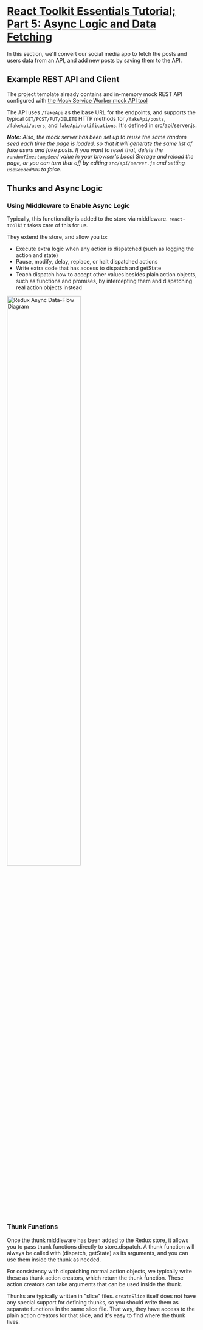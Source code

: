 # [React Toolkit Essentials Tutorial; Part 5: Async Logic and Data Fetching](https://redux.js.org/tutorials/essentials/part-5-async-logic)

In this section, we'll convert our social media app to fetch the posts and users data from an API, and add new posts by
saving them to the API.

## Example REST API and Client

The project template already contains and in-memory mock REST API configured
with [the Mock Service Worker mock API tool](https://mswjs.io/)

The API uses `/fakeApi` as the base URL for the endpoints, and supports the typical `GET/POST/PUT/DELETE` HTTP methods
for `/fakeApi/posts`, `/fakeApi/users`, and `fakeApi/notifications`. It's defined in src/api/server.js.

***Note:*** *Also, the mock server has been set up to reuse the same random seed each time the page is loaded, so that
it will generate the same list of fake users and fake posts. If you want to reset that, delete the `randomTimestampSeed`
value in your browser's Local Storage and reload the page, or you can turn that off by editing `src/api/server.js` and
setting `useSeededRNG` to false.*

## Thunks and Async Logic

### Using Middleware to Enable Async Logic

Typically, this functionality is added to the store via middleware.  `react-toolkit` takes care of this for us.

They extend the store, and allow you to:

- Execute extra logic when any action is dispatched (such as logging the action and state)
- Pause, modify, delay, replace, or halt dispatched actions
- Write extra code that has access to dispatch and getState
- Teach dispatch how to accept other values besides plain action objects, such as functions and promises, by
  intercepting them and dispatching real action objects instead


<style>img { width: 62% } </style>
![Redux Async Data-Flow Diagram](./ReduxAsyncDataFlowDiagram.gif)

### Thunk Functions

Once the thunk middleware has been added to the Redux store, it allows you to pass thunk functions directly to
store.dispatch. A thunk function will always be called with (dispatch, getState) as its arguments, and you can use them
inside the thunk as needed.

For consistency with dispatching normal action objects, we typically write these as thunk action creators, which return
the thunk function. These action creators can take arguments that can be used inside the thunk.

Thunks are typically written in "slice" files. `createSlice` itself does not have any special support for defining thunks,
so you should write them as separate functions in the same slice file. That way, they have access to the plain action
creators for that slice, and it's easy to find where the thunk lives.

